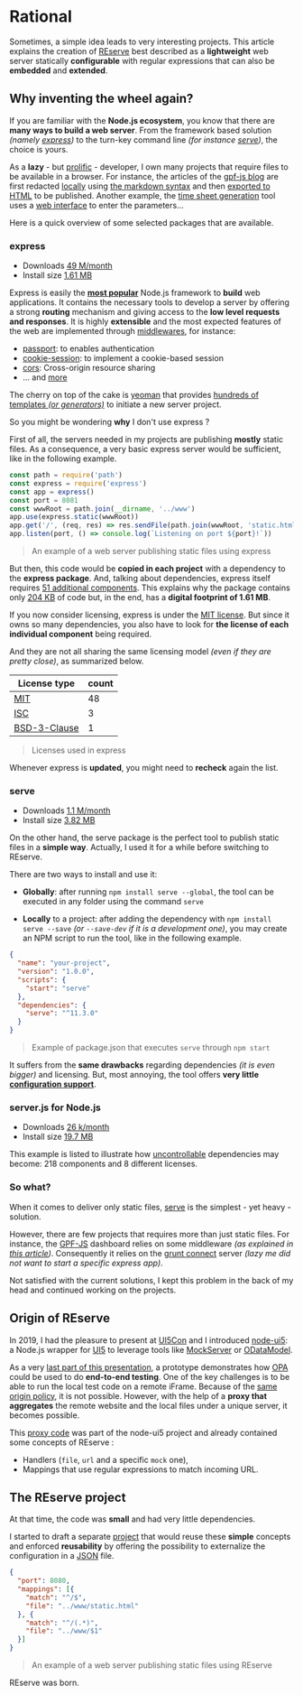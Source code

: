 # Rational

Sometimes, a simple idea leads to very interesting projects.
This article explains the creation of [REserve](https://www.npmjs.com/package/reserve) best described as a **lightweight** web server statically **configurable** with regular expressions that can also be **embedded** and **extended**.

## Why inventing the wheel again?

If you are familiar with the **Node.js ecosystem**, you know that there are **many ways to build a web server**. From the framework based solution *(namely [express](https://www.npmjs.com/package/express))* to the turn-key command line *(for instance [serve](https://www.npmjs.com/package/serve))*, the choice is yours.

As a **lazy** - but [prolific](https://github.com/ArnaudBuchholz?utf8=%E2%9C%93&tab=repositories&q=&type=source&language=) - developer, I own many projects that require files to be available in a browser. For instance, the articles of the [gpf-js blog](http://gpf-js.blogspot.com/) are first redacted [locally](https://github.com/ArnaudBuchholz/ArnaudBuchholz.github.io/blob/master/blog/post/Release%201.0.0.html#L19) using [the markdown syntax](https://www.markdownguide.org/basic-syntax/) and then [exported to HTML](http://arnaudbuchholz.github.io/blog/post/Release%201.0.0.html) to be published. Another example, the [time sheet generation](https://github.com/ArnaudBuchholz/gen-timesheet) tool uses a [web interface](https://arnaudbuchholz.github.io/gen-timesheet/index.html) to enter the parameters...

Here is a quick overview of some selected packages that are available.

### express

* Downloads [49 M/month](https://www.npmjs.com/package/express)
* Install size [1.61 MB](https://packagephobia.now.sh/result?p=express)

Express is easily the [**most popular**](https://x-team.com/blog/most-popular-node-frameworks/) Node.js framework to **build** web applications.
It contains the necessary tools to develop a server by offering a strong **routing** mechanism and giving access to the **low level requests and responses**.
It is highly **extensible** and the most expected features of the web are implemented through [middlewares](https://www.npmjs.com/search?q=keywords:express), for instance:
* [passport](https://www.npmjs.com/package/passport): to enables authentication
* [cookie-session](https://www.npmjs.com/package/cookie-session): to implement a cookie-based session
* [cors](https://www.npmjs.com/package/cors): Cross-origin resource sharing
* ... and [more](https://www.npmjs.com/search?q=express%20middleware)

The cherry on top of the cake is [yeoman](https://yeoman.io/) that provides [hundreds of templates *(or generators)*](https://yeoman.io/generators/) to initiate a new server project.

So you might be wondering **why** I don't use express ?

First of all, the servers needed in my projects are publishing **mostly** static files. As a consequence, a very basic express server would be sufficient, like in the following example.

```javascript
const path = require('path')
const express = require('express')
const app = express()
const port = 8081
const wwwRoot = path.join(__dirname, '../www')
app.use(express.static(wwwRoot))
app.get('/', (req, res) => res.sendFile(path.join(wwwRoot, 'static.html')))
app.listen(port, () => console.log(`Listening on port ${port}!`))
```

> An example of a web server publishing static files using express

But then, this code would be **copied in each project** with a dependency to the **express package**. And, talking about dependencies, express itself requires [51 additional components](https://npm.anvaka.com/#/view/2d/express). This explains why the package contains only [204 KB](https://packagephobia.now.sh/result?p=express) of code but, in the end, has a **digital footprint of 1.61 MB**.

If you now consider licensing, express is under the [MIT license](https://opensource.org/licenses/MIT). But since it owns so many dependencies, you also have to look for **the license of each individual component** being required.

And they are not all sharing the same licensing model *(even if they are pretty close)*, as summarized below.

|License type|count|
|---|---|
|[MIT](https://opensource.org/licenses/MIT)|48|
|[ISC](https://opensource.org/licenses/ISC)|3|
|[BSD-3-Clause](https://opensource.org/licenses/BSD-3-Clause)|1|

> Licenses used in express

Whenever express is **updated**, you might need to **recheck** again the list.

### serve

* Downloads [1.1 M/month](https://www.npmjs.com/package/serve)
* Install size [3.82 MB](https://packagephobia.now.sh/result?p=serve)

On the other hand, the serve package is the perfect tool to publish static files in a **simple way**. Actually, I used it for a while before switching to REserve.

There are two ways to install and use it:

* **Globally**: after running `npm install serve --global`, the tool can be executed in any folder using the command `serve`

* **Locally** to a project: after adding the dependency with `npm install serve --save` *(or `--save-dev` if it is a development one)*, you may create an NPM script to run the tool, like in the following example.

```json
{
  "name": "your-project",
  "version": "1.0.0",
  "scripts": {
    "start": "serve"
  },
  "dependencies": {
    "serve": "^11.3.0"
  }
}
```

> Example of package.json that executes `serve` through `npm start`

It suffers from the **same drawbacks** regarding dependencies *(it is even bigger)* and licensing. But, most annoying, the tool offers **very little [configuration support](https://github.com/zeit/serve-handler#options)**.

### server.js for Node.js

* Downloads [26 k/month](https://www.npmjs.com/package/server)
* Install size [19.7 MB](https://packagephobia.now.sh/result?p=server)

This example is listed to illustrate how [uncontrollable](https://npm.anvaka.com/#/view/2d/server) dependencies may become: 218 components and 8 different licenses.

### So what?

When it comes to deliver only static files, [serve](https://www.npmjs.com/package/serve) is the simplest - yet heavy - solution.

However, there are few projects that requires more than just static files. For instance, the [GPF-JS](https://github.com/ArnaudBuchholz/gpf-js) dashboard relies on some middleware *(as explained in [this article](https://gpf-js.blogspot.com/2017/06/5-ways-to-make-http-request.html))*. Consequently it relies on the [grunt connect](https://github.com/gruntjs/grunt-contrib-connect) server *(lazy me did not want to start a specific express app)*.

Not satisfied with the current solutions, I kept this problem in the back of my head and continued working on the projects.

## Origin of REserve

In 2019, I had the pleasure to present at [UI5Con](https://openui5.org/ui5con/) and I introduced [node-ui5](https://www.npmjs.com/package/node-ui5): a Node.js wrapper for [UI5](https://openui5.org/) to leverage tools like [MockServer](https://ui5.sap.com/#/api/sap.ui.core.util.MockServer) or [ODataModel](https://ui5.sap.com/#/api/sap.ui.model.odata.v2.ODataModel).

 As a very [last part of this presentation](https://youtu.be/TB5bpvJo-zc?t=1612), a prototype demonstrates how [OPA](https://www.sap-press.com/5056/) could be used to do **end-to-end testing**. One of the key challenges is to be able to run the local test code on a remote iFrame. Because of the [same origin policy](https://en.wikipedia.org/wiki/Same-origin_policy), it is not possible. However, with the help of a **proxy that aggregates** the remote website and the local files under a unique server, it becomes possible.

 This [proxy code](https://github.com/ArnaudBuchholz/node-ui5/blob/49fddc4751921fd038da7aacddf35e6bfea3c65d/serve.js) was part of the node-ui5 project and already contained some concepts of REserve :

 * Handlers (`file`, `url` and a specific `mock` one),
 * Mappings that use regular expressions to match incoming URL.

## The REserve project

At that time, the code was **small** and had very little dependencies.

I started to draft a separate [project](https://github.com/ArnaudBuchholz/reserve) that would reuse these **simple** concepts and enforced **reusability** by offering the possibility to externalize the configuration in a [JSON](https://www.json.org/json-en.html) file.

```json
{
  "port": 8080,
  "mappings": [{
    "match": "^/$",
    "file": "../www/static.html"
  }, {
    "match": "^/(.*)",
    "file": "../www/$1"
  }]
}
```

> An example of a web server publishing static files using REserve

REserve was born.
